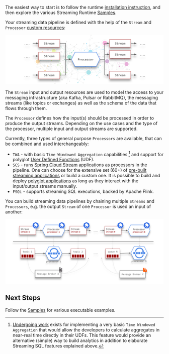 The easiest way to start is to follow the runtime [installation instruction](./install.md), and then explore the various Streaming Runtime [Samples](../samples/overview).

Your streaming data pipeline is defined with the help of the `Stream` and `Processor` [custom resources](https://kubernetes.io/docs/concepts/extend-kubernetes/api-extension/custom-resources/):

![Multi In/Out Processor](./sr-multi-in-out-processor.svg)

The `Stream` input and output resources are used to model the access to your messaging infrastructure (aka Kafka, Pulsar or RabbitMQ), the messaging streams (like topics or exchanges) as well as the schema of the data that flows through them.

The `Processor` defines how the input(s) should be processed in order to produce the output streams.
Depending on the use cases and the type of the processor, multiple input and output streams are supported.

Currently, three types of general purpose `Processors` are available, that can be combined and used interchangeably:

- `TWA` - with basic `Time Windowed Aggregation` capabilities [^1] and support for polyglot [User Defined Functions](./architecture/udf/architecture.md) (UDF).
- `SCS` - runs [Spring Cloud Stream](https://spring.io/projects/spring-cloud-stream) applications as processors in the pipeline. One can choose for the  extensive set (60+) of [pre-built streaming applications](https://dataflow.spring.io/docs/applications/pre-packaged/#stream-applications) or build a custom one. It is possible to build and deploy [polyglot applications](https://dataflow.spring.io/docs/recipes/polyglot/processor/) as long as they interact with the input/output streams manually.
- `FSQL` - supports streaming SQL executions, backed by Apache Flink.


You can build  streaming data pipelines by chaining multiple `Streams` and `Processors`, e.g. the output `Stream` of one `Processor` is used an input of another:

![Streaming Runtime Arch Overview Flow](sr-deployment-pipeline.svg)


## Next Steps

Follow the [Samples](./samples/overview.md) for various executable examples.


[^1]: 
    [Undergoing work](https://github.com/vmware-tanzu/streaming-runtimes/issues/13) exists for implementing a very basic `Time Windowed Aggregation` that would allow the developers to calculate aggregates in near-real time directly in their UDFs.
    This feature would provide an alternative (simple) way to build analytics in addition to elaborate Streaming SQL features explained above.

